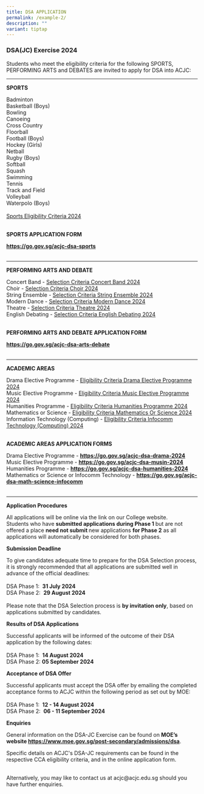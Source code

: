 ```yaml
---
title: DSA APPLICATION
permalink: /example-2/
description: ""
variant: tiptap
---
```

<h3>DSA(JC) Exercise 2024</h3>
<p>Students who meet the eligibility criteria for the following SPORTS, PERFORMING
ARTS and DEBATES are invited to apply for DSA into ACJC:</p>
<hr>
<p><strong>SPORTS</strong>
</p>
<p>Badminton
<br>Basketball (Boys)
<br>Bowling
<br>Canoeing
<br>Cross Country
<br>Floorball
<br>Football (Boys)
<br>Hockey (Girls)
<br>Netball
<br>Rugby (Boys)
<br>Softball
<br>Squash
<br>Swimming
<br>Tennis
<br>Track and Field
<br>Volleyball
<br>Waterpolo (Boys)
<br>
<br><a href="/files/Dsa/dsa%20sports%20eligibility%20criteria%202023.pdf" rel="noopener noreferrer nofollow" target="_blank">Sports Eligibility Criteria 2024</a>
<br>
<br>
</p>
<p><strong>SPORTS APPLICATION FORM</strong>
</p>
<p><strong><a href="https://go.gov.sg/acjc-dsa-sports" rel="noopener noreferrer nofollow" target="_blank">https://go.gov.sg/acjc-dsa-sports</a></strong>
<br>
<br>
</p>
<hr>
<p><strong>PERFORMING ARTS AND DEBATE</strong>
</p>
<p>Concert Band - <a href="/files/Dsa/eligibility%20criteria%20concert%20band%202023.pdf" rel="noopener noreferrer nofollow" target="_blank">Selection Criteria Concert Band 2024</a>
<br>Choir - <a href="/files/Dsa/eligibility%20criteria%20choir%202023.pdf" rel="noopener noreferrer nofollow" target="_blank">Selection Criteria Choir 2024</a>
<br>String Ensemble - <a href="/files/Dsa/eligibility%20criteria%20string%20ensemble%202023.pdf" rel="noopener noreferrer nofollow" target="_blank">Selection Criteria String Ensemble 2024</a>
<br>Modern Dance - <a href="/files/Dsa/eligibility%20criteria%20modern%20dance%202023.pdf" rel="noopener noreferrer nofollow" target="_blank">Selection Criteria Modern Dance 2024</a>
<br>Theatre - <a href="/files/Dsa/eligibility%20criteria%20theatre%202023.pdf" rel="noopener noreferrer nofollow" target="_blank">Selection Criteria Theatre 2024</a>
<br>English Debating - <a href="/files/Dsa/eligibility%20criteria%20english%20debating%202023.pdf" rel="noopener noreferrer nofollow" target="_blank">Selection Criteria English Debating 2024</a>
<br>
<br>
</p>
<p><strong>PERFORMING ARTS AND DEBATE APPLICATION FORM</strong>
</p>
<p><strong><a href="https://go.gov.sg/acjc-dsa-arts-debate" rel="noopener noreferrer nofollow" target="_blank">https://go.gov.sg/acjc-dsa-arts-debate</a></strong>
<br>
<br>
</p>
<hr>
<p><strong>ACADEMIC AREAS</strong>
</p>
<p>Drama Elective Programme - <a href="/files/Dsa/eligibility%20criteria%20drama%20elective%20programme%202023.pdf" rel="noopener noreferrer nofollow" target="_blank">Eligibility Criteria Drama Elective Programme 2024</a>
<br>Music Elective Programme - <a href="/files/Dsa/eligibility%20criteria%20music%20elective%20programme%202023.pdf" rel="noopener noreferrer nofollow" target="_blank">Eligibility Criteria Music Elective Programme 2024</a>
<br>Humanities Programme - <a href="/files/Dsa/eligibility%20criteria%20humanities%20programme%202023.pdf" rel="noopener noreferrer nofollow" target="_blank">Eligibility Criteria Humanities Programme 2024</a>
<br>Mathematics or Science - <a href="/files/Dsa/eligibility%20criteria%20mathematics%20or%20science.pdf" rel="noopener noreferrer nofollow" target="_blank">Eligibility Criteria Mathematics Or Science 2024</a>
<br>Information Technology (Computing) - <a href="/files/Dsa/eligibility%20criteria%20infocomm%20technology%20(computing).pdf" rel="noopener noreferrer nofollow" target="_blank">Eligibility Criteria Infocomm Technology (Computing) 2024</a>
<br>
<br>
</p>
<p><strong>ACADEMIC AREAS APPLICATION FORMS</strong>
</p>
<p>Drama Elective Programme - <strong><a href="https://go.gov.sg/acjc-dsa-dep" rel="noopener noreferrer nofollow" target="_blank">https://go.gov.sg/acjc-dsa-drama-2024</a></strong>
<br>Music Elective Programme - <strong><a href="https://go.gov.sg/acjc-dsa-mep" rel="noopener noreferrer nofollow" target="_blank">https://go.gov.sg/acjc-dsa-musin-2024</a></strong>
<br>Humanities Programme - <strong><a href="https://go.gov.sg/acjc-dsa-humanities" rel="noopener noreferrer nofollow" target="_blank">https://go.gov.sg/acjc-dsa-humanities-2024</a></strong>
<br>Mathematics or Science or Infocomm Technology - <strong><a href="https://go.gov.sg/acjc-dsa-math-science-infocomm" rel="noopener noreferrer nofollow" target="_blank">https://go.gov.sg/acjc-dsa-math-science-infocomm</a></strong>
<br>
<br>
</p>
<hr>
<p><strong>Application Procedures</strong>
</p>
<p>All applications will be online via the link on our College website.
<br>Students who have <strong>submitted applications during Phase 1 </strong>but
are not offered a place <strong>need not submit </strong>new applications <strong>for Phase 2</strong> as
all applications will automatically be considered for both phases.</p>
<p><strong>Submission Deadline</strong>
</p>
<p>To give candidates adequate time to prepare for the DSA Selection process,
it is strongly recommended that all applications are submitted well in
advance of the official deadlines:
<br>
<br>DSA Phase 1:&nbsp;&nbsp;<strong>31 July 2024</strong>
<br>DSA Phase 2: &nbsp;<strong>29 August 2024</strong>
<br>
<br>Please note that the DSA Selection process is <strong>by invitation only</strong>,
based on applications submitted by candidates.</p>
<p><strong>Results of DSA Applications</strong>
</p>
<p>Successful applicants will be informed of the outcome of their DSA application
by the following dates:
<br>
<br>DSA Phase 1: &nbsp;<strong>14 August 2024</strong>
<br>DSA Phase 2: <strong>05 September 2024</strong>
<br>
</p>
<p><strong>Acceptance of DSA Offer</strong>
</p>
<p>Successful applicants must accept the DSA offer by emailing the completed
acceptance forms to ACJC within the following period as set out by MOE:
<br>
<br>DSA Phase 1: &nbsp;<strong>12 - 14 August 2024</strong>
<br>DSA Phase 2: &nbsp;<strong>06 - 11 September 2024</strong>
<br>
</p>
<p><strong>Enquiries</strong>
</p>
<p></p>
<p>General information on the DSA-JC Exercise can be found on <strong>MOE’s website <a href="https://www.moe.gov.sg/post-secondary/admissions/dsa" rel="noopener noreferrer nofollow" target="_blank">https://www.moe.gov.sg/post-secondary/admissions/dsa</a></strong>.</p>
<p>Specific details on ACJC's DSA-JC requirements can be found in the respective
CCA eligibility criteria, and in the online application form.</p>
<p>
<br>Alternatively, you may like to contact us at acjc@acjc.edu.sg should you
have further enquiries.</p>